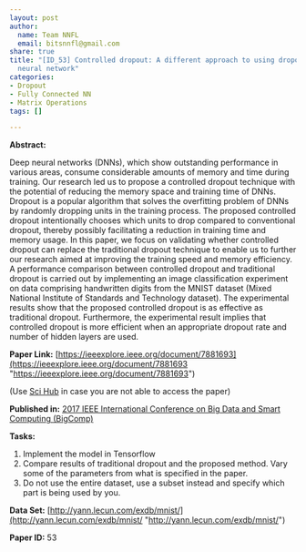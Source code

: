```yaml
---
layout: post
author:
  name: Team NNFL
  email: bitsnnfl@gmail.com
share: true
title: "[ID_53] Controlled dropout: A different approach to using dropout on deep
  neural network"
categories:
- Dropout
- Fully Connected NN
- Matrix Operations
tags: []

---
```

**Abstract:**

Deep neural networks (DNNs), which show outstanding performance in various areas, consume considerable amounts of memory and time during training. Our research led us to propose a controlled dropout technique with the potential of reducing the memory space and training time of DNNs. Dropout is a popular algorithm that solves the overfitting problem of DNNs by randomly dropping units in the training process. The proposed controlled dropout intentionally chooses which units to drop compared to conventional dropout, thereby possibly facilitating a reduction in training time and memory usage. In this paper, we focus on validating whether controlled dropout can replace the traditional dropout technique to enable us to further our research aimed at improving the training speed and memory efficiency. A performance comparison between controlled dropout and traditional dropout is carried out by implementing an image classification experiment on data comprising handwritten digits from the MNIST dataset (Mixed National Institute of Standards and Technology dataset). The experimental results show that the proposed controlled dropout is as effective as traditional dropout. Furthermore, the experimental result implies that controlled dropout is more efficient when an appropriate dropout rate and number of hidden layers are used.

**Paper Link:** [https://ieeexplore.ieee.org/document/7881693](https://ieeexplore.ieee.org/document/7881693 "https://ieeexplore.ieee.org/document/7881693")

(Use [Sci Hub](https://sci-hub.tw/ "Sci-Hub") in case you are not able to access the paper)

**Published in:** [2017 IEEE International Conference on Big Data and Smart Computing (BigComp)](https://ieeexplore.ieee.org/xpl/conhome/7877084/proceeding)

 

**Tasks:**

1. Implement the model in Tensorflow
2. Compare results of traditional dropout and the proposed method. Vary some of the parameters from what is specified in the paper. 
3. Do not use the entire dataset, use a subset instead and specify which part is being used by you. 

**Data Set:** [http://yann.lecun.com/exdb/mnist/](http://yann.lecun.com/exdb/mnist/ "http://yann.lecun.com/exdb/mnist/")

**Paper ID:** 53